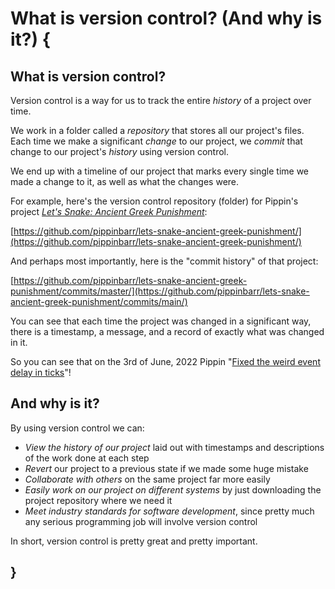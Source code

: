 # What is version control? (And why is it?) {

## What is version control?

Version control is a way for us to track the entire *history* of a project over time. 

We work in a folder called a *repository* that stores all our project's files. Each time we make a significant *change* to our project, we *commit* that change to our project's *history* using version control.

We end up with a timeline of our project that marks every single time we made a change to it, as well as what the changes were.

For example, here's the version control repository (folder) for Pippin's project [*Let's Snake: Ancient Greek Punishment*](https://pippinbarr.com/lets-snake-ancient-greek-punishment/info/):

[https://github.com/pippinbarr/lets-snake-ancient-greek-punishment/](https://github.com/pippinbarr/lets-snake-ancient-greek-punishment/)

And perhaps most importantly, here is the "commit history" of that project:

[https://github.com/pippinbarr/lets-snake-ancient-greek-punishment/commits/master/](https://github.com/pippinbarr/lets-snake-ancient-greek-punishment/commits/main/)

You can see that each time the project was changed in a significant way, there is a timestamp, a message, and a record of exactly what was changed in it.

So you can see that on the 3rd of June, 2022 Pippin "[Fixed the weird event delay in ticks](https://github.com/pippinbarr/lets-snake-ancient-greek-punishment/commit/364291e2521c84cfad3d3fd2a1a0daed27228dd1)"!

## And why is it?

By using version control we can:

- *View the history of our project* laid out with timestamps and descriptions of the work done at each step
- *Revert* our project to a previous state if we made some huge mistake
- *Collaborate with others* on the same project far more easily
- *Easily work on our project on different systems* by just downloading the project repository where we need it
- *Meet industry standards for software development*, since pretty much any serious programming job will involve version control

In short, version control is pretty great and pretty important.

## }
